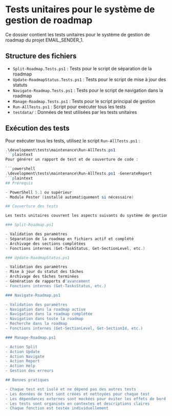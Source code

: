 # Tests unitaires pour le système de gestion de roadmap

Ce dossier contient les tests unitaires pour le système de gestion de roadmap du projet EMAIL_SENDER_1.

## Structure des fichiers

- `Split-Roadmap.Tests.ps1` : Tests pour le script de séparation de la roadmap
- `Update-RoadmapStatus.Tests.ps1` : Tests pour le script de mise à jour des statuts
- `Navigate-Roadmap.Tests.ps1` : Tests pour le script de navigation dans la roadmap
- `Manage-Roadmap.Tests.ps1` : Tests pour le script principal de gestion
- `Run-AllTests.ps1` : Script pour exécuter tous les tests
- `testdata/` : Données de test utilisées par les tests unitaires

## Exécution des tests

Pour exécuter tous les tests, utilisez le script `Run-AllTests.ps1` :

```powershell
.\development\tests\maintenance\Run-AllTests.ps1
```plaintext
Pour générer un rapport de test et de couverture de code :

```powershell
.\development\tests\maintenance\Run-AllTests.ps1 -GenerateReport
```plaintext
## Prérequis

- PowerShell 5.1 ou supérieur
- Module Pester (installé automatiquement si nécessaire)

## Couverture des tests

Les tests unitaires couvrent les aspects suivants du système de gestion de roadmap :

### Split-Roadmap.ps1

- Validation des paramètres
- Séparation de la roadmap en fichiers actif et complété
- Archivage des sections complétées
- Fonctions internes (Get-TaskStatus, Get-SectionLevel, etc.)

### Update-RoadmapStatus.ps1

- Validation des paramètres
- Mise à jour du statut des tâches
- Archivage des tâches terminées
- Génération de rapports d'avancement
- Fonctions internes (Get-TasksStatus, etc.)

### Navigate-Roadmap.ps1

- Validation des paramètres
- Navigation dans la roadmap active
- Navigation dans la roadmap complétée
- Navigation dans toute la roadmap
- Recherche dans la roadmap
- Fonctions internes (Get-SectionLevel, Get-SectionId, etc.)

### Manage-Roadmap.ps1

- Action Split
- Action Update
- Action Navigate
- Action Report
- Action Help
- Gestion des erreurs

## Bonnes pratiques

- Chaque test est isolé et ne dépend pas des autres tests
- Les données de test sont créées et nettoyées pour chaque test
- Les dépendances externes sont mockées pour éviter les effets de bord
- Les tests sont organisés en contextes et descriptions claires
- Chaque fonction est testée individuellement

